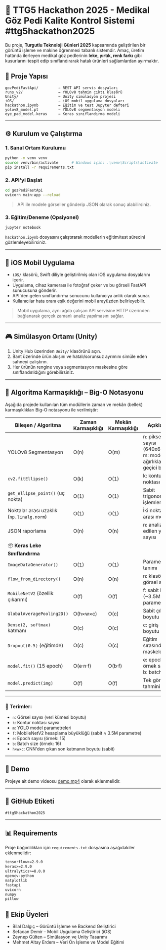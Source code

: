 # 🧠 TTG5 Hackathon 2025 - Medikal Göz Pedi Kalite Kontrol Sistemi #ttg5hackathon2025

Bu proje, **Turgutlu Teknoloji Günleri 2025** kapsamında geliştirilen bir görüntü işleme ve makine öğrenmesi tabanlı sistemdir. Amaç, üretim hattında ilerleyen medikal göz pedlerinin **leke, yırtık, renk farkı** gibi kusurlarını tespit edip sınıflandırarak hatalı ürünleri sağlamlardan ayırmaktır.  

## 📁 Proje Yapısı

```
gozPediFastApi/         → REST API servis dosyaları
runs_v2/                → YOLOv8 tahmin çıktı klasörü
Unity/                  → Unity simülasyon projesi
iOS/                    → iOS mobil uygulama dosyaları
hackathon.ipynb         → Eğitim ve test Jupyter defteri
yolov8_model.pt         → YOLOv8 segmentasyon modeli
eye_pad_model.keras     → Keras sınıflandırma modeli
```

---

## ⚙️ Kurulum ve Çalıştırma

### 1. Sanal Ortam Kurulumu

```bash
python -m venv venv
source venv/bin/activate      # Windows için: .\venv\Scripts\activate
pip install -r requirements.txt
```

### 2. API'yi Başlat

```bash
cd gozPediFastApi
uvicorn main:app --reload
```

> API ile modele görseller gönderip JSON olarak sonuç alabilirsiniz.

### 3. Eğitim/Deneme (Opsiyonel)

```bash
jupyter notebook
```

`hackathon.ipynb` dosyasını çalıştırarak modellerin eğitim/test sürecini gözlemleyebilirsiniz.

---

## 📱 iOS Mobil Uygulama

* `iOS/` klasörü, Swift diliyle geliştirilmiş olan iOS uygulama dosyalarını içerir.
* Uygulama, cihaz kamerası ile fotoğraf çeker ve bu görseli FastAPI sunucusuna gönderir.
* API'den gelen sınıflandırma sonucunu kullanıcıya anlık olarak sunar.
* Kullanıcılar hata oranı eşik değerini mobil arayüzden belirleyebilir.

> Mobil uygulama, aynı ağda çalışan API servisine HTTP üzerinden bağlanarak gerçek zamanlı analiz yapılmasını sağlar.

---

## 🎮 Simülasyon Ortamı (Unity)

1. Unity Hub üzerinden `Unity/` klasörünü açın.
2. Bant üzerinde ürün akışını ve hatalı/sorunsuz ayrımını simüle eden sahneyi çalıştırın.
3. Her ürünün rengine veya segmentasyon maskesine göre sınıflandırıldığını görebilirsiniz.

---

## 🧮 Algoritma Karmaşıklığı – Big-O Notasyonu

Aşağıda projede kullanılan tüm modüllerin zaman ve mekân (bellek) karmaşıklıkları Big-O notasyonu ile verilmiştir:

| Bileşen / Algoritma                     | Zaman Karmaşıklığı     | Mekân Karmaşıklığı     | Açıklama |
|----------------------------------------|------------------------|------------------------|----------|
| YOLOv8 Segmentasyon                    | O(n)                  | O(m)                  | n: piksel sayısı (640x640), m: model ağırlıkları + geçici bellek |
| `cv2.fitEllipse()`                     | O(k)                  | O(1)                  | k: kontur noktası sayısı |
| `get_ellipse_point()` (uç nokta)       | O(1)                  | O(1)                  | Sabit trigonometrik işlemler |
| Noktalar arası uzaklık (`np.linalg.norm`) | O(1)               | O(1)                  | İki nokta arası mesafe |
| JSON raporlama                         | O(n)                  | O(n)                  | n: analiz edilen yön sayısı |
| 📦 **Keras Leke Sınıflandırma**        |                        |                        |          |
| `ImageDataGenerator()`                | O(1)                  | O(1)                  | Parametre tanımı |
| `flow_from_directory()`               | O(n)                  | O(n)                  | n: klasördeki görsel sayısı |
| `MobileNetV2` (özellik çıkarımı)      | O(f)                  | O(f)                  | f: sabit FLOP (~3.5M parametre) |
| `GlobalAveragePooling2D()`            | O(h×w×c)              | O(c)                  | Sabit çıktı boyutu |
| `Dense(2, softmax)` katmanı           | O(c)                  | O(c)                  | c: giriş boyutu |
| `Dropout(0.5)` (eğitimde)             | O(c)                  | O(c)                  | Eğitim sırasında maskeleme |
| `model.fit()` (15 epoch)              | O(e·n·f)              | O(b·f)                | e: epoch, n: örnek sayısı, b: batch size |
| `model.predict(img)`                  | O(f)                  | O(f)                  | Tek görsel tahmini |

---

### 🧾 Terimler:

- `n`: Görsel sayısı (veri kümesi boyutu)
- `k`: Kontur noktası sayısı
- `m`: YOLO model parametreleri
- `f`: MobileNetV2 hesaplama büyüklüğü (sabit ≈ 3.5M parametre)
- `e`: Epoch sayısı (örnek: 15)
- `b`: Batch size (örnek: 16)
- `h×w×c`: CNN'den çıkan son katmanın boyutu (sabit)

---

## 📌 Demo

Projeye ait demo videosu [demo.mp4](demo_link_here) olarak eklenmelidir.

---

## 💎 GitHub Etiketi

```
#ttg5hackathon2025
```

---

## 📊 Requirements

Proje bağımlılıkları için `requirements.txt` dosyasına aşağıdakiler eklenmelidir:

```txt
tensorflow>=2.9.0
keras>=2.9.0
ultralytics>=8.0.0
opencv-python
matplotlib
fastapi
uvicorn
numpy
pillow
```
## 👥 Ekip Üyeleri

- Bilal Dalgıç – Görüntü İşleme ve Backend Geliştirici
- Sefacan Demir – Mobil Uygulama Geliştirici (iOS)
- Zeynep Gülten – Simülasyon ve Unity Tasarımı
- Mehmet Altay Erdem – Veri Ön İşleme ve Model Eğitimi

